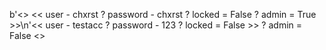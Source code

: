 b'<> << user - chxrst ? password - chxrst ? locked = False ? admin = True >>\n'<< user - testacc ? password - 123 ? locked = False >> ? admin = False <>